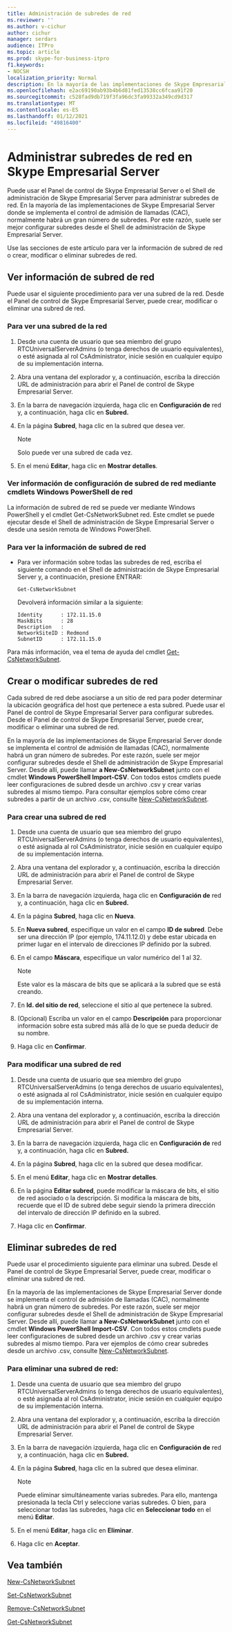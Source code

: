 ```yaml
---
title: Administración de subredes de red
ms.reviewer: ''
ms.author: v-cichur
author: cichur
manager: serdars
audience: ITPro
ms.topic: article
ms.prod: skype-for-business-itpro
f1.keywords:
- NOCSH
localization_priority: Normal
description: En la mayoría de las implementaciones de Skype Empresarial Server donde se implementa el control de admisión de llamadas (CAC), normalmente habrá un gran número de subredes. Por este razón, suele ser mejor configurar subredes desde el Shell de administración de Skype Empresarial Server.
ms.openlocfilehash: e2ac69190ab93b4b6d81fed13538cc6fcaa91f20
ms.sourcegitcommit: c528fad9db719f3fa96dc3fa99332a349cd9d317
ms.translationtype: MT
ms.contentlocale: es-ES
ms.lasthandoff: 01/12/2021
ms.locfileid: "49816400"
---
```

# <a name="managing-network-subnets-in-skype-for-business-server"></a>Administrar subredes de red en Skype Empresarial Server

Puede usar el Panel de control de Skype Empresarial Server o el Shell de administración de Skype Empresarial Server para administrar subredes de red. En la mayoría de las implementaciones de Skype Empresarial Server donde se implementa el control de admisión de llamadas (CAC), normalmente habrá un gran número de subredes. Por este razón, suele ser mejor configurar subredes desde el Shell de administración de Skype Empresarial Server.

Use las secciones de este artículo para ver la información de subred de red o crear, modificar o eliminar subredes de red. 

## <a name="view-network-subnet-information"></a>Ver información de subred de red 

Puede usar el siguiente procedimiento para ver una subred de la red. Desde el Panel de control de Skype Empresarial Server, puede crear, modificar o eliminar una subred de red. 

### <a name="to-view-a-network-subnet"></a>Para ver una subred de la red

1.  Desde una cuenta de usuario que sea miembro del grupo RTCUniversalServerAdmins (o tenga derechos de usuario equivalentes), o esté asignada al rol CsAdministrator, inicie sesión en cualquier equipo de su implementación interna.

2.  Abra una ventana del explorador y, a continuación, escriba la dirección URL de administración para abrir el Panel de control de Skype Empresarial Server. 

3.  En la barra de navegación izquierda, haga clic en **Configuración de** red y, a continuación, haga clic en **Subred.**

4.  En la página **Subred**, haga clic en la subred que desea ver.
 
    > [!NOTE]  
    > Solo puede ver una subred de cada vez.

5.  En el menú **Editar**, haga clic en **Mostrar detalles**.

### <a name="view-network-subnet-configuration-information-by-using-windows-powershell-cmdlets"></a>Ver información de configuración de subred de red mediante cmdlets Windows PowerShell de red

La información de subred de red se puede ver mediante Windows PowerShell y el cmdlet Get-CsNetworkSubnet red. Este cmdlet se puede ejecutar desde el Shell de administración de Skype Empresarial Server o desde una sesión remota de Windows PowerShell. 

### <a name="to-view-network-subnet-information"></a>Para ver la información de subred de red

  - Para ver información sobre todas las subredes de red, escriba el siguiente comando en el Shell de administración de Skype Empresarial Server y, a continuación, presione ENTRAR:
    
        Get-CsNetworkSubnet
    
    Devolverá información similar a la siguiente:
    
        Identity      : 172.11.15.0
        MaskBits      : 28
        Description   :
        NetworkSiteID : Redmond
        SubnetID      : 172.11.15.0


Para más información, vea el tema de ayuda del cmdlet [Get-CsNetworkSubnet](https://docs.microsoft.com/powershell/module/skype/Get-CsNetworkSubnet).


## <a name="create-or-modify-network-subnets"></a>Crear o modificar subredes de red 

Cada subred de red debe asociarse a un sitio de red para poder determinar la ubicación geográfica del host que pertenece a esta subred. Puede usar el Panel de control de Skype Empresarial Server para configurar subredes. Desde el Panel de control de Skype Empresarial Server, puede crear, modificar o eliminar una subred de red. 

En la mayoría de las implementaciones de Skype Empresarial Server donde se implementa el control de admisión de llamadas (CAC), normalmente habrá un gran número de subredes. Por este razón, suele ser mejor configurar subredes desde el Shell de administración de Skype Empresarial Server. Desde allí, puede llamar **a New-CsNetworkSubnet** junto con el cmdlet **Windows PowerShell Import-CSV**. Con todos estos cmdlets puede leer configuraciones de subred desde un archivo .csv y crear varias subredes al mismo tiempo. Para consultar ejemplos sobre cómo crear subredes a partir de un archivo .csv, consulte [New-CsNetworkSubnet](https://docs.microsoft.com/powershell/module/skype/New-CsNetworkSubnet).


### <a name="to-create-a-network-subnet"></a>Para crear una subred de red

1.  Desde una cuenta de usuario que sea miembro del grupo RTCUniversalServerAdmins (o tenga derechos de usuario equivalentes), o esté asignada al rol CsAdministrator, inicie sesión en cualquier equipo de su implementación interna.

2.  Abra una ventana del explorador y, a continuación, escriba la dirección URL de administración para abrir el Panel de control de Skype Empresarial Server. 

3.  En la barra de navegación izquierda, haga clic en **Configuración de** red y, a continuación, haga clic en **Subred.**

4.  En la página **Subred**, haga clic en **Nueva**.

5.  En **Nueva subred**, especifique un valor en el campo **ID de subred**. Debe ser una dirección IP (por ejemplo, 174.11.12.0) y debe estar ubicada en primer lugar en el intervalo de direcciones IP definido por la subred.

6.  En el campo **Máscara**, especifique un valor numérico del 1 al 32.

    > [!NOTE]  
    > Este valor es la máscara de bits que se aplicará a la subred que se está creando.

7.  En **Id. del sitio de red**, seleccione el sitio al que pertenece la subred.

8.  (Opcional) Escriba un valor en el campo **Descripción** para proporcionar información sobre esta subred más allá de lo que se pueda deducir de su nombre.

9.  Haga clic en **Confirmar**.


### <a name="to-modify-a-network-subnet"></a>Para modificar una subred de red

1.  Desde una cuenta de usuario que sea miembro del grupo RTCUniversalServerAdmins (o tenga derechos de usuario equivalentes), o esté asignada al rol CsAdministrator, inicie sesión en cualquier equipo de su implementación interna.

2.  Abra una ventana del explorador y, a continuación, escriba la dirección URL de administración para abrir el Panel de control de Skype Empresarial Server. 

3.  En la barra de navegación izquierda, haga clic en **Configuración de** red y, a continuación, haga clic en **Subred.**

4.  En la página **Subred**, haga clic en la subred que desea modificar.

5.  En el menú **Editar**, haga clic en **Mostrar detalles**.

6.  En la página **Editar subred**, puede modificar la máscara de bits, el sitio de red asociado o la descripción. Si modifica la máscara de bits, recuerde que el ID de subred debe seguir siendo la primera dirección del intervalo de dirección IP definido en la subred.

7.  Haga clic en **Confirmar**.

## <a name="delete-network-subnets"></a>Eliminar subredes de red

Puede usar el procedimiento siguiente para eliminar una subred. Desde el Panel de control de Skype Empresarial Server, puede crear, modificar o eliminar una subred de red. 

En la mayoría de las implementaciones de Skype Empresarial Server donde se implementa el control de admisión de llamadas (CAC), normalmente habrá un gran número de subredes. Por este razón, suele ser mejor configurar subredes desde el Shell de administración de Skype Empresarial Server. Desde allí, puede llamar **a New-CsNetworkSubnet** junto con el cmdlet **Windows PowerShell Import-CSV**. Con todos estos cmdlets puede leer configuraciones de subred desde un archivo .csv y crear varias subredes al mismo tiempo. Para ver ejemplos de cómo crear subredes desde un archivo .csv, consulte [New-CsNetworkSubnet](https://docs.microsoft.com/powershell/module/skype/New-CsNetworkSubnet).


### <a name="to-delete-a-network-subnet"></a>Para eliminar una subred de red:

1.  Desde una cuenta de usuario que sea miembro del grupo RTCUniversalServerAdmins (o tenga derechos de usuario equivalentes), o esté asignada al rol CsAdministrator, inicie sesión en cualquier equipo de su implementación interna.

2.  Abra una ventana del explorador y, a continuación, escriba la dirección URL de administración para abrir el Panel de control de Skype Empresarial Server. 

3.  En la barra de navegación izquierda, haga clic en **Configuración de** red y, a continuación, haga clic en **Subred.**

4.  En la página **Subred**, haga clic en la subred que desea eliminar.
 
    > [!NOTE]  
    > Puede eliminar simultáneamente varias subredes. Para ello, mantenga presionada la tecla Ctrl y seleccione varias subredes. O bien, para seleccionar todas las subredes, haga clic en **Seleccionar todo** en el menú **Editar**.

5.  En el menú **Editar**, haga clic en **Eliminar**.

6.  Haga clic en **Aceptar**.


## <a name="see-also"></a>Vea también

[New-CsNetworkSubnet](https://docs.microsoft.com/powershell/module/skype/New-CsNetworkSubnet)  

[Set-CsNetworkSubnet](https://docs.microsoft.com/powershell/module/skype/Set-CsNetworkSubnet)  

[Remove-CsNetworkSubnet](https://docs.microsoft.com/powershell/module/skype/Remove-CsNetworkSubnet)  

[Get-CsNetworkSubnet](https://docs.microsoft.com/powershell/module/skype/Get-CsNetworkSubnet)  

